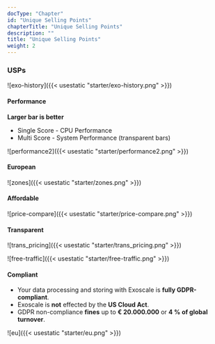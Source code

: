 ```yaml
---
docType: "Chapter"
id: "Unique Selling Points"
chapterTitle: "Unique Selling Points"
description: ""
title: "Unique Selling Points"
weight: 2
---
```



### **USPs**

![exo-history]({{< usestatic "starter/exo-history.png" >}})

#### **Performance**
**Larger bar is better**
- Single Score - CPU Performance
- Multi Score - System Performance (transparent bars)

![performance2]({{< usestatic "starter/performance2.png" >}})

#### **European**

![zones]({{< usestatic "starter/zones.png" >}})

#### **Affordable**

![price-compare]({{< usestatic "starter/price-compare.png" >}})

#### **Transparent**

![trans_pricing]({{< usestatic "starter/trans_pricing.png" >}})

![free-traffic]({{< usestatic "starter/free-traffic.png" >}})

#### **Compliant**
- Your data processing and storing with Exoscale is **fully GDPR-compliant**.
- Exoscale is **not** effected by the **US Cloud Act**.
- GDPR non-compliance **fines** up to **€ 20.000.000** or **4 % of global turnover**.

![eu]({{< usestatic "starter/eu.png" >}})